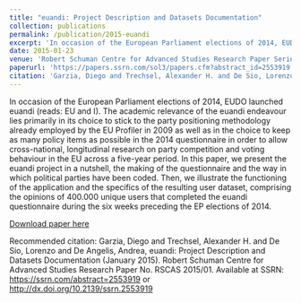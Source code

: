 ```yaml
---
title: "euandi: Project Description and Datasets Documentation"
collection: publications
permalink: /publication/2015-euandi
excerpt: 'In occasion of the European Parliament elections of 2014, EUDO launched euandi (reads: EU and I). The academic relevance of the euandi endeavour lies primarily in its choice to stick to the party positioning methodology already employed by the EU Profiler in 2009 as well as in the choice to keep as many policy items as possible in the 2014 questionnaire in order to allow cross-national, longitudinal research on party competition and voting behaviour in the EU across a five-year period. In this paper, we present the euandi project in a nutshell, the making of the questionnaire and the way in which political parties have been coded. Then, we illustrate the functioning of the application and the specifics of the resulting user dataset, comprising the opinions of 400.000 unique users that completed the euandi questionnaire during the six weeks preceding the EP elections of 2014.'
date: 2015-01-23
venue: 'Robert Schuman Centre for Advanced Studies Research Paper Series'
paperurl: 'https://papers.ssrn.com/sol3/papers.cfm?abstract_id=2553919'
citation: 'Garzia, Diego and Trechsel, Alexander H. and De Sio, Lorenzo and De Angelis, Andrea, euandi: Project Description and Datasets Documentation (January 2015). Robert Schuman Centre for Advanced Studies Research Paper No. RSCAS 2015/01. Available at SSRN: https://ssrn.com/abstract=2553919 or http://dx.doi.org/10.2139/ssrn.2553919'
---
```


In occasion of the European Parliament elections of 2014, EUDO launched euandi (reads: EU and I). The academic relevance of the euandi endeavour lies primarily in its choice to stick to the party positioning methodology already employed by the EU Profiler in 2009 as well as in the choice to keep as many policy items as possible in the 2014 questionnaire in order to allow cross-national, longitudinal research on party competition and voting behaviour in the EU across a five-year period. In this paper, we present the euandi project in a nutshell, the making of the questionnaire and the way in which political parties have been coded. Then, we illustrate the functioning of the application and the specifics of the resulting user dataset, comprising the opinions of 400.000 unique users that completed the euandi questionnaire during the six weeks preceding the EP elections of 2014.

[Download paper
here](https://papers.ssrn.com/sol3/papers.cfm?abstract_id=2553919)

Recommended citation: Garzia, Diego and Trechsel, Alexander H. and De Sio, Lorenzo and De Angelis, Andrea, euandi: Project Description and Datasets Documentation (January 2015). Robert Schuman Centre for Advanced Studies Research Paper No. RSCAS 2015/01. Available at SSRN: https://ssrn.com/abstract=2553919 or http://dx.doi.org/10.2139/ssrn.2553919
